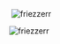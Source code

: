 <p>&nbsp;<img align="center" src="https://github-readme-stats.vercel.app/api?username=friezzerr&show_icons=true&theme=dark&locale=en" alt="friezzerr" /></p>

<p><img align="left" src="https://github-readme-stats.vercel.app/api/top-langs?username=friezzerr&show_icons=true&theme=dark&locale=en&layout=compact" alt="friezzerr" /></p>
